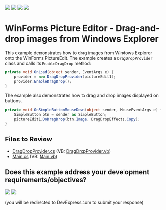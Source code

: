 <!-- default badges list -->
![](https://img.shields.io/endpoint?url=https://codecentral.devexpress.com/api/v1/VersionRange/128621327/13.1.4%2B)
[![](https://img.shields.io/badge/Open_in_DevExpress_Support_Center-FF7200?style=flat-square&logo=DevExpress&logoColor=white)](https://supportcenter.devexpress.com/ticket/details/E3171)
[![](https://img.shields.io/badge/📖_How_to_use_DevExpress_Examples-e9f6fc?style=flat-square)](https://docs.devexpress.com/GeneralInformation/403183)
[![](https://img.shields.io/badge/💬_Leave_Feedback-feecdd?style=flat-square)](#does-this-example-address-your-development-requirementsobjectives)
<!-- default badges end -->

# WinForms Picture Editor - Drag-and-drop images from Windows Explorer

This example demonstrates how to drag images from Windows Explorer onto the WinForms PictureEdit. The example creates a `DragDropProvider` class and calls its `EnableDragDrop` method:

```csharp
private void OnLoad(object sender, EventArgs e) {
    provider = new DragDropProvider(pictureEdit1);
    provider.EnableDragDrop();
}
```

The example also demonstrates how to drag and drop images displayed on buttons.

```csharp
private void OnSimpleButtonMouseDown(object sender, MouseEventArgs e) {
    SimpleButton btn = sender as SimpleButton;
    pictureEdit1.DoDragDrop(btn.Image, DragDropEffects.Copy);
}
```


## Files to Review

* [DragDropProvider.cs](./CS/WindowsApplication3/DragDropProvider.cs) (VB: [DragDropProvider.vb](./VB/WindowsApplication3/DragDropProvider.vb))
* [Main.cs](./CS/WindowsApplication3/Main.cs) (VB: [Main.vb](./VB/WindowsApplication3/Main.vb))
<!-- feedback -->
## Does this example address your development requirements/objectives?

[<img src="https://www.devexpress.com/support/examples/i/yes-button.svg"/>](https://www.devexpress.com/support/examples/survey.xml?utm_source=github&utm_campaign=winforms-pictureedit-drag-images-from-windows-explorer&~~~was_helpful=yes) [<img src="https://www.devexpress.com/support/examples/i/no-button.svg"/>](https://www.devexpress.com/support/examples/survey.xml?utm_source=github&utm_campaign=winforms-pictureedit-drag-images-from-windows-explorer&~~~was_helpful=no)

(you will be redirected to DevExpress.com to submit your response)
<!-- feedback end -->
